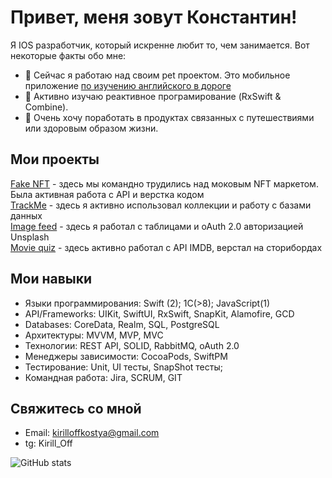 # Привет, меня зовут Константин!

Я  IOS разработчик, который искренне любит то, чем занимается. 
Вот некоторые факты обо мне:

- 🔭 Сейчас я работаю над своим pet проектом. Это мобильное приложение [по изучению английского в дороге](https://github.com/KonstantinKirillOff/Eng2Go_UiKit)
- 🌱 Активно изучаю реактивное програмирование (RxSwift & Combine). 
- 💼 Очень хочу поработать в продуктах связанных с путешествиями или здоровым образом жизни.

## Мои проекты
[Fake NFT](https://github.com/KonstantinKirillOff/FakeNFT) - здесь мы командно трудились над моковым NFT маркетом. Была активная работа с API и верстка кодом <br>
[TrackMe](https://github.com/KonstantinKirillOff/TrackMe) - здесь я активно использовал коллекции и работу с базами данных <br>
[Image feed](https://github.com/KonstantinKirillOff/ImageFeed) - здесь я работал c таблицами и oAuth 2.0 авторизацией Unsplash <br>
[Movie quiz](https://github.com/KonstantinKirillOff/MovieQuiz-ios) - здесь активно работал с API IMDB, верстал на сторибордах

## Мои навыки
- Языки программирования: Swift (2); 1C(>8); JavaScript(1)
- API/Frameworks: UIKit, SwiftUI, RxSwift, SnapKit, Alamofire, GCD
- Databases: CoreData, Realm, SQL, PostgreSQL
- Архитектуры: MVVM, MVP, MVC
- Технологии: REST API, SOLID, RabbitMQ, oAuth 2.0
- Менеджеры зависимости: CocoaPods, SwiftPM
- Тестирование: Unit, UI тесты, SnapShot тесты;
- Командная работа: Jira, SCRUM, GIT
  
## Свяжитесь со мной
- Email: kirilloffkostya@gmail.com
- tg: Kirill_Off

![GitHub stats](https://github-readme-stats.vercel.app/api?username=KonstantinKirillOff&show_icons=true)
